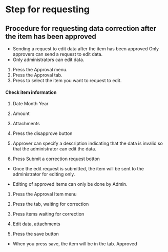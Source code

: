 # Step for requesting

## Procedure for requesting data correction after the item has been approved





* Sending a request to edit data after the item has been approved Only approvers can send a request to edit data.
* Only administrators can edit data.



1. Press the Approval menu.&#x20;
2. Press the Approval tab.&#x20;
3. Press to select the item you want to request to edit.



#### Check item information

1. Date Month Year
2. ﻿﻿﻿Amount
3. ﻿﻿﻿Attachments
4. ﻿﻿﻿Press the disapprove button





1. Approver can specify a description indicating that the data is invalid so that the administrator can edit the data.
2. Press Submit a correction request botton

* Once the edit request is submitted, the item will be sent to the administrator for editing only.





* Editing of approved items can only be done by Admin.

1. Press the Approval Item menu
2. Press the tab, waiting for correction&#x20;
3. Press items waiting for correction





1. Edit data, attachments&#x20;
2. Press the save button

* When you press save, the item will be in the tab. Approved
